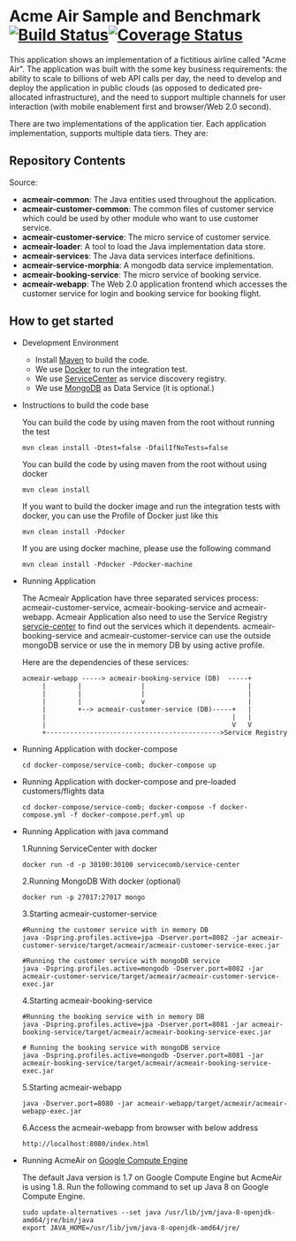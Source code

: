 # Acme Air Sample and Benchmark [![Build Status](https://travis-ci.org/WillemJiang/acmeair.svg?branch=master)](https://travis-ci.org/WillemJiang/acmeair)[![Coverage Status](https://coveralls.io/repos/github/WillemJiang/acmeair/badge.svg)](https://coveralls.io/github/WillemJiang/acmeair)

This application shows an implementation of a fictitious airline called "Acme Air".  The application was built with the some key business requirements: the ability to scale to billions of web API calls per day, the need to develop and deploy the application in public clouds (as opposed to dedicated pre-allocated infrastructure), and the need to support multiple channels for user interaction (with mobile enablement first and browser/Web 2.0 second).

There are two implementations of the application tier. Each application implementation, supports multiple data tiers.  They are:

## Repository Contents

Source:

- **acmeair-common**: The Java entities used throughout the application.
- **acmeair-customer-common**: The common files of customer service which could be used by other module who want to use customer service.
- **acmeair-customer-service**: The micro service of customer service. 
- **acmeair-loader**:  A tool to load the Java implementation data store.
- **acmeair-services**:  The Java data services interface definitions.
- **acmeair-service-morphia**:  A mongodb data service implementation.
- **acmeair-booking-service**: The micro service of booking service.
- **acmeair-webapp**:  The Web 2.0 application frontend which accesses the customer service for login and booking service for booking flight. 

## How to get started

* Development Environment
  
  * Install [Maven](https://maven.apache.org/) to build the code.
  * We use [Docker](https://www.docker.com/) to run the integration test.
  * We use [ServiceCenter](https://github.com/ServiceComb/service-center) as service discovery registry. 
  * We use [MongoDB](https://www.mongodb.com/) as Data Service (it is optional.)
   
* Instructions to build the code base

  You can build the code by using maven from the root without running the test
        
      mvn clean install -Dtest=false -DfailIfNoTests=false 
  
  You can build the code by using maven from the root without using docker
      
      mvn clean install

  If you want to build the docker image and run the integration tests with docker, you can use the Profile of Docker just like this 
  
      mvn clean install -Pdocker
      
  If you are using docker machine, please use the following command
  
      mvn clean install -Pdocker -Pdocker-machine
      
* Running Application

  The Acmeair Application have three separated services process: acmeair-customer-service, acmeair-booking-service and acmeair-webapp.
  Acmeair Application also need to use the Service Registry [servcie-center](https://github.com/ServiceComb/service-center) to find out the services which it dependents. 
  acmeair-booking-service and acmeair-customer-service can use the outside mongoDB service or use the in memory DB by using active profile.
    
  Here are the dependencies of these services:
  
      acmeair-webapp -----> acmeair-booking-service (DB)  -----+
           |        |               |                          |
           |        |               |                          |
           |        |               v                          |
           |        +--> acmeair-customer-service (DB)-----+   |
           |                                               |   |
           |                                               V   V
           +-------------------------------------------->Service Registry             
  
  
* Running Application with docker-compose
    
      cd docker-compose/service-comb; docker-compose up

* Running Application with docker-compose and pre-loaded customers/flights data
    
      cd docker-compose/service-comb; docker-compose -f docker-compose.yml -f docker-compose.perf.yml up
  
* Running Application with java command
  
  1.Running ServiceCenter with docker
  
      docker run -d -p 30100:30100 servicecomb/service-center
      
  2.Running MongoDB With docker (optional)
     
      docker run -p 27017:27017 mongo
      
  3.Starting acmeair-customer-service 
     
      #Running the customer service with in memory DB
      java -Dspring.profiles.active=jpa -Dserver.port=8082 -jar acmeair-customer-service/target/acmeair/acmeair-customer-service-exec.jar
        
      #Running the customer service with mongoDB service
      java -Dspring.profiles.active=mongodb -Dserver.port=8082 -jar acmeair-customer-service/target/acmeair/acmeair-customer-service-exec.jar
                   
  4.Starting acmeair-booking-service 
   
      #Running the booking service with in memory DB
      java -Dspring.profiles.active=jpa -Dserver.port=8081 -jar acmeair-booking-service/target/acmeair/acmeair-booking-service-exec.jar
        
      # Running the booking service with mongoDB service
      java -Dspring.profiles.active=mongodb -Dserver.port=8081 -jar acmeair-booking-service/target/acmeair/acmeair-booking-service-exec.jar
                
  5.Starting acmeair-webapp
      
      java -Dserver.port=8080 -jar acmeair-webapp/target/acmeair/acmeair-webapp-exec.jar
       
  6.Access the acmeair-webapp from browser with below address
  
      http://localhost:8080/index.html

* Running AcmeAir on [Google Compute Engine](https://cloud.google.com/compute/)
  
  The default Java version is 1.7 on Google Compute Engine but AcmeAir is using 1.8. Run the following command to set up Java 8 on Google Compute Engine.
      
      sudo update-alternatives --set java /usr/lib/jvm/java-8-openjdk-amd64/jre/bin/java
      export JAVA_HOME=/usr/lib/jvm/java-8-openjdk-amd64/jre/
